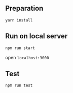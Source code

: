 ## Preparation
```bash
yarn install
```
## Run on local server
```bash
npm run start
```
open `localhost:3000`

## Test
```bash
npm run test
```
